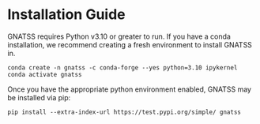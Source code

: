 # Installation Guide
GNATSS requires Python v3.10 or greater to run. If you have a conda installation, we recommend creating a fresh environment to install GNATSS in.

```
conda create -n gnatss -c conda-forge --yes python=3.10 ipykernel
conda activate gnatss
```

Once you have the appropriate python environment enabled, GNATSS may be installed via pip:

```
pip install --extra-index-url https://test.pypi.org/simple/ gnatss
```
